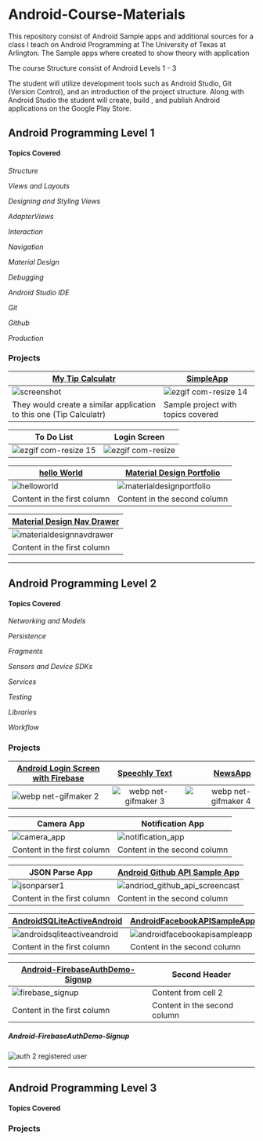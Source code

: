 # Android-Course-Materials
This repository consist of Android Sample apps and additional sources for a class I teach on Android Programming at The University of Texas at Arlington. The Sample apps where created to show theory with application

The course Structure consist of Android Levels 1 - 3

The student will utilize development tools such as Android Studio, Git (Version Control), and an introduction of the project structure. Along with Android Studio the student will create, build , and publish Android applications on the Google Play Store.

## Android Programming Level 1


#### Topics Covered
*Structure*

*Views and Layouts*

*Designing and Styling Views*

*AdapterViews*

*Interaction*

*Navigation*

*Material Design*

*Debugging*

*Android Studio IDE*

*Git*

*Github*

*Production*


### Projects

[My Tip Calculatr](https://github.com/JonathanMoreno14/My-Tip-Calculatr) | [SimpleApp](https://github.com/JonathanMoreno14/Android-Course-Materials/tree/master/Android-Programming-Level1/Android-SimpleApp)
------------ | -------------
![screenshot](https://user-images.githubusercontent.com/11635523/40263644-379f5824-5adb-11e8-993f-a95185d6e618.png) | ![ezgif com-resize 14](https://user-images.githubusercontent.com/11635523/40263758-ab53ffa8-5adc-11e8-8790-b8593b461b65.gif)
They would create a similar application to this one (Tip Calculatr) | Sample project with topics covered



| To Do List        | Login Screen |   
| ------------- |:-------------:| 
| ![ezgif com-resize 15](https://user-images.githubusercontent.com/11635523/40263919-76f45e08-5adf-11e8-94bd-3baf0849697b.gif)    | ![ezgif com-resize](https://user-images.githubusercontent.com/11635523/40264044-845978c4-5ae1-11e8-94d6-93590e2944af.png) |  



[hello World](https://github.com/JonathanMoreno14/Android-Course-Materials/tree/master/Android-Programming-Level1/Android-helloWorld-ExampleApp) | [Material Design Portfolio](https://github.com/JonathanMoreno14/Android-Course-Materials/tree/master/Android-Programming-Level1/Android-MaterialDesignPortfolioApp)
------------ | -------------
![helloworld](https://cloud.githubusercontent.com/assets/11635523/20042664/f5888cde-a443-11e6-9748-caf57cc79747.gif) |  ![materialdesignportfolio](https://cloud.githubusercontent.com/assets/11635523/20086874/581e8fba-a539-11e6-984c-5e6b6e67048d.gif)
Content in the first column | Content in the second column


[Material Design Nav Drawer](https://github.com/JonathanMoreno14/MaterialDesignNavigationDrawer) | 
------------ | 
![materialdesignnavdrawer](https://cloud.githubusercontent.com/assets/11635523/20128011/6e504e82-a60a-11e6-8563-c31c6d1d111f.gif) | 
Content in the first column | 

***

## Android Programming Level 2

#### Topics Covered

*Networking and Models*

*Persistence*

*Fragments*

*Sensors and Device SDKs*

*Services*

*Testing*

*Libraries*

*Workflow*

### Projects


| [Android Login Screen with Firebase](https://github.com/JonathanMoreno14/Android-Login-Screen-With-Firebase)        | [Speechly Text](https://github.com/JonathanMoreno14/AndroidSpeechToTextApp) | [NewsApp](https://github.com/JonathanMoreno14/AndroidNewsApp)  |
| ------------- |:-------------:| -----:|
| ![webp net-gifmaker 2](https://user-images.githubusercontent.com/11635523/40630177-f2482fa4-6295-11e8-99d2-1df3f71d9f44.gif)| ![webp net-gifmaker 3](https://user-images.githubusercontent.com/11635523/40846415-2d5c8414-657f-11e8-9447-f89d4a0401aa.gif) | ![webp net-gifmaker 4](https://user-images.githubusercontent.com/11635523/40864777-dd44bc12-65ba-11e8-952e-c6617f955329.gif) |


Camera App | Notification App
------------ | -------------
![camera_app](https://cloud.githubusercontent.com/assets/11635523/15792335/4320cab4-29a2-11e6-8b57-4698de91666a.gif) | ![notification_app](https://cloud.githubusercontent.com/assets/11635523/15791992/26b4eeca-29a0-11e6-8c24-69d06da9d595.gif)
Content in the first column | Content in the second column


JSON Parse App | [Android Github API Sample App](https://github.com/JonathanMoreno14/AndroidGitHubAPISampleApp)
------------ | -------------
![jsonparser1](https://cloud.githubusercontent.com/assets/11635523/15798342/beb9c16e-29fa-11e6-833a-10f36f6a06a8.gif) | ![andriod_github_api_screencast](https://cloud.githubusercontent.com/assets/11635523/16028137/caebace6-31a1-11e6-96fe-7244874ebff3.gif)
Content in the first column | Content in the second column


[AndroidSQLiteActiveAndroid](https://github.com/JonathanMoreno14/AndroidSQLiteActiveAndroid) | [AndroidFacebookAPISampleApp](https://github.com/JonathanMoreno14/Android-Course-Materials/tree/master/Android-Programming-Level2/Facebook-API-SampleApp)
------------ | -------------
![androidsqliteactiveandroid](https://cloud.githubusercontent.com/assets/11635523/16352680/412fdc50-3a36-11e6-8c28-ecc93f2f6bac.gif) | ![androidfacebookapisampleapp](https://cloud.githubusercontent.com/assets/11635523/16354074/8c399d00-3a4d-11e6-89f3-b2b817842ef7.gif)
Content in the first column | Content in the second column


[Android-FirebaseAuthDemo-Signup](https://github.com/JonathanMoreno14/Android-FirebaseAuthDemo-Signup) | Second Header
------------ | -------------
![firebase_signup](https://cloud.githubusercontent.com/assets/11635523/20765373/a50e7d9c-b6f7-11e6-8473-32820c06cb2a.gif) | Content from cell 2
Content in the first column | Content in the second column


##### Android-FirebaseAuthDemo-Signup

![auth 2 registered user](https://cloud.githubusercontent.com/assets/11635523/20765364/9e6420e6-b6f7-11e6-9ab2-133bb313a6ea.JPG)


***

## Android Programming Level 3

#### Topics Covered

### Projects
